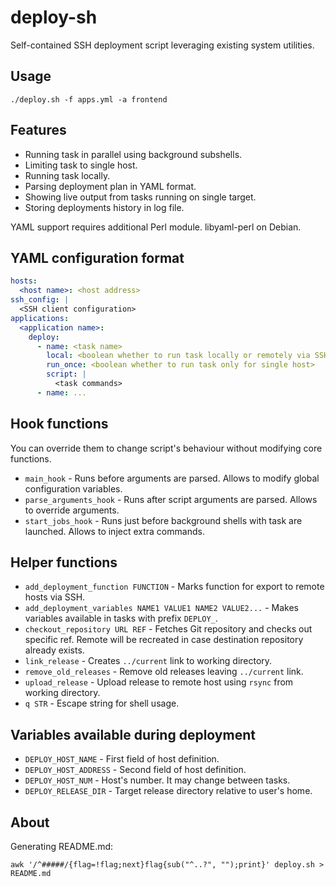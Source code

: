 # deploy-sh

Self-contained SSH deployment script leveraging existing system utilities.

## Usage

```./deploy.sh -f apps.yml -a frontend```

## Features

- Running task in parallel using background subshells.
- Limiting task to single host.
- Running task locally.
- Parsing deployment plan in YAML format.
- Showing live output from tasks running on single target.
- Storing deployments history in log file.

YAML support requires additional Perl module. libyaml-perl on Debian.

## YAML configuration format

```yaml
hosts:
  <host name>: <host address>
ssh_config: |
  <SSH client configuration>
applications:
  <application name>:
    deploy:
      - name: <task name>
        local: <boolean whether to run task locally or remotely via SSH>
        run_once: <boolean whether to run task only for single host>
        script: |
          <task commands>
      - name: ...
```

## Hook functions

You can override them to change script's behaviour without modifying core functions.

- `main_hook` - Runs before arguments are parsed. Allows to modify global configuration variables.
- `parse_arguments_hook` - Runs after script arguments are parsed. Allows to override arguments.
- `start_jobs_hook` - Runs just before background shells with task are launched. Allows to inject extra commands.

## Helper functions

- `add_deployment_function FUNCTION` - Marks function for export to remote hosts via SSH. 
- `add_deployment_variables NAME1 VALUE1 NAME2 VALUE2...` - Makes variables available in tasks with prefix `DEPLOY_`.
- `checkout_repository URL REF` - Fetches Git repository and checks out specific ref. Remote will be recreated in case
  destination repository already exists.
- `link_release` - Creates `../current` link to working directory.
- `remove_old_releases` - Remove old releases leaving `../current` link.
- `upload_release` - Upload release to remote host using `rsync` from working directory.
- `q STR` - Escape string for shell usage.

## Variables available during deployment

- `DEPLOY_HOST_NAME` - First field of host definition.
- `DEPLOY_HOST_ADDRESS` - Second field of host definition.
- `DEPLOY_HOST_NUM` - Host's number. It may change between tasks.
- `DEPLOY_RELEASE_DIR` - Target release directory relative to user's home.

## About

Generating README.md:

```awk '/^#####/{flag=!flag;next}flag{sub("^..?", "");print}' deploy.sh > README.md```
